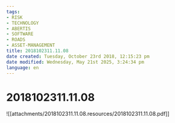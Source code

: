 ```yaml
---
tags:
- RISK
- TECHNOLOGY
- ABERTIS
- SOFTWARE
- ROADS
- ASSET-MANAGEMENT
title: 2018102311.11.08
date created: Tuesday, October 23rd 2018, 12:15:23 pm
date modified: Wednesday, May 21st 2025, 3:24:34 pm
language: en
---
```


# 2018102311.11.08

![[attachments/2018102311.11.08.resources/2018102311.11.08.pdf]]
